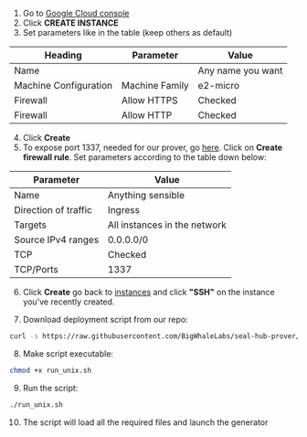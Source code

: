 1. Go to [Google Cloud console](https://console.cloud.google.com/compute/instances)
2. Click **CREATE INSTANCE**
3. Set parameters like in the table (keep others as default)

| Heading               | Parameter      | Value             |
| --------------------- | -------------- | ----------------- |
| Name                  |                | Any name you want |
| Machine Configuration | Machine Family | e2-micro          |
| Firewall              | Allow HTTPS    | Checked           |
| Firewall              | Allow HTTP     | Checked           |

4. Click **Create**
5. To expose port 1337, needed for our prover, go [here](https://console.cloud.google.com/networking/firewalls/list). Click on **Create firewall rule**. Set parameters according to the table down below:

| Parameter            | Value                        |
| -------------------- | ---------------------------- |
| Name                 | Anything sensible            |
| Direction of traffic | Ingress                      |
| Targets              | All instances in the network |
| Source IPv4 ranges   | 0.0.0.0/0                    |
| TCP                  | Checked                      |
| TCP/Ports            | 1337                         |

6. Click **Create** go back to [instances](https://console.cloud.google.com/compute/instances) and click **"SSH"** on the instance you've recently created.

7. Download deployment script from our repo:

```bash
curl -s https://raw.githubusercontent.com/BigWhaleLabs/seal-hub-prover/add-cloud-deployment/run_unix.sh
```

8. Make script executable:

```bash
chmod +x run_unix.sh
```

9. Run the script:

```bash
./run_unix.sh
```

10. The script will load all the required files and launch the generator
